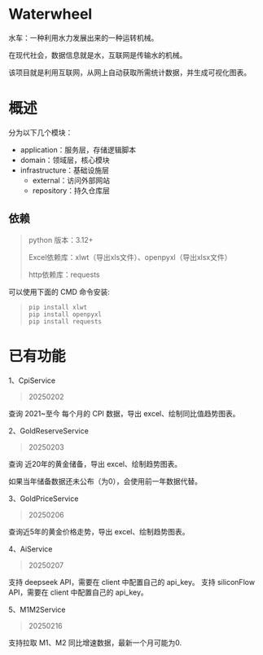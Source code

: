 # Waterwheel

水车：一种利用水力发展出来的一种运转机械。

在现代社会，数据信息就是水，互联网是传输水的机械。

该项目就是利用互联网，从网上自动获取所需统计数据，并生成可视化图表。

# 概述

分为以下几个模块：

- application：服务层，存储逻辑脚本
- domain：领域层，核心模块
- infrastructure：基础设施层
    - external：访问外部网站
    - repository：持久仓库层

## 依赖

> python 版本：3.12+
>
> Excel依赖库：xlwt（导出xls文件）、openpyxl（导出xlsx文件）
> 
> http依赖库：requests

可以使用下面的 CMD 命令安装:

> ```shell
> pip install xlwt
> pip install openpyxl
> pip install requests
> ```

# 已有功能

1、CpiService
> 20250202

查询 2021~至今 每个月的 CPI 数据，导出 excel、绘制同比值趋势图表。

2、GoldReserveService
> 20250203

查询 近20年的黄金储备，导出 excel、绘制趋势图表。

如果当年储备数据还未公布（为0），会使用前一年数据代替。

3、GoldPriceService
> 20250206

查询近5年的黄金价格走势，导出 excel、绘制趋势图表。

4、AiService
> 20250207

支持 deepseek API，需要在 client 中配置自己的 api_key。
支持 siliconFlow API，需要在 client 中配置自己的 api_key。

5、M1M2Service
> 20250216

支持拉取 M1、M2 同比增速数据，最新一个月可能为0.